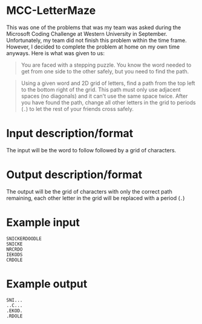 MCC-LetterMaze
==============

This was one of the problems that was my team was asked during the Microsoft Coding Challenge at Western University in September. Unfortunately, my team did not finish this problem within the time frame. However, I decided to complete the problem at home on my own time anyways. Here is what was given to us:

> You are faced with a stepping puzzle. You know the word needed to get from one side to the other safely, but you need to find the path.

> Using a given word and 2D grid of letters, find a path from the top left to the bottom right of the grid. This path must only use adjacent spaces (no diagonals) and it can't use the same space twice. After you have found the path, change all other letters in the grid to periods (`.`) to let the rest of your friends cross safely.

Input description/format
==============
The input will be the word to follow followed by a grid of characters.

Output description/format
==============
The output will be the grid of characters with only the correct path remaining, each other letter in the grid will be replaced with a period (`.`)

Example input
==============
```
SNICKERDOODLE
SNICKE
NRCRDO
IEKODS
CRDOLE
```

Example output
==============
```
SNI...
..C...
.EKOD.
.RDOLE
```
